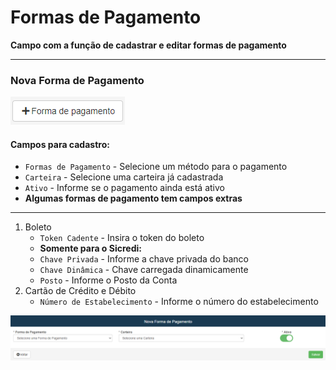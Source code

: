 # Formas de Pagamento
**Campo com a função de cadastrar e editar formas de pagamento**
***

### Nova Forma de Pagamento

![](../../../img/novaForma.png)

#### **Campos para cadastro**:

* `Formas de Pagamento` - Selecione um método para o pagamento
* `Carteira` - Selecione uma carteira já cadastrada
* `Ativo` - Informe se o pagamento ainda está ativo
* **Algumas formas de pagamento tem campos extras**
***
1. Boleto
    - `Token Cadente` - Insira o token do boleto
    - **Somente para o Sicredi:**
    - `Chave Privada` - Informe a chave privada do banco
    - `Chave Dinâmica` - Chave carregada dinamicamente
    - `Posto` - Informe o Posto da Conta
2. Cartão de Crédito e Débito
    - `Número de Estabelecimento` - Informe o número do estabelecimento

![](../../../img/cadastroNovoPagamento.png)